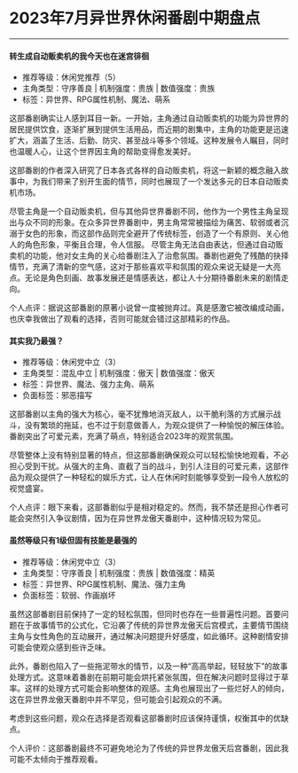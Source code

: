 # 2023年7月异世界休闲番剧中期盘点

---

#### 转生成自动贩卖机的我今天也在迷宫徘徊

* 推荐等级：休闲党推荐（5）
* 主角类型：守序善良 | 机制强度：贵族 | 数值强度：贵族
* 标签：异世界、RPG属性机制、魔法、萌系

这部番剧确实让人感到耳目一新。一开始，主角通过自动贩卖机的功能为异世界的居民提供饮食，逐渐扩展到提供生活用品，而近期的剧集中，主角的功能更是迅速扩大，涵盖了生活、后勤、防灾、甚至战斗等多个领域。这种发展令人瞩目，同时也温暖人心，让这个世界因主角的帮助变得愈发美好。

这部番剧的作者深入研究了日本各式各样的自动贩卖机，将这一新颖的概念融入故事中，为我们带来了别开生面的情节，同时也展现了一个发达多元的日本自动贩卖机市场。

尽管主角是一个自动贩卖机，但与其他异世界番剧不同，他作为一个男性主角呈现出与众不同的形象。在众多异世界番剧中，男主角常常被描绘为痛苦、软弱或者沉溺于女色的形象，而这部作品则完全避开了传统标签，创造了一个有原则、关心他人的角色形象，平衡且合理，令人信服。
尽管主角无法自由表达，但通过自动贩卖机的功能，他对女主角的关心给番剧注入了治愈氛围。番剧也避免了残酷的抉择情节，充满了清新的空气感，这对于那些喜欢平和氛围的观众来说无疑是一大亮点。无论是角色刻画、故事发展还是情感表达，都让人十分期待番剧未来的剧情走向。

个人点评：据说这部番剧的原著小说曾一度被抛弃过。真是感激它被改编成动画，也庆幸我做出了观看的选择，否则可能就会错过这部精彩的作品。

#### 其实我乃最强？

* 推荐等级：休闲党中立（3）
* 主角类型：混乱中立 | 机制强度：傲天 | 数值强度：傲天
* 标签：异世界、魔法、强力主角、萌系
* 负面标签：邪恶描写

这部番剧以主角的强大为核心，毫不犹豫地消灭敌人，以干脆利落的方式展示战斗，没有繁琐的拖延，也不过于刻意做善人，为观众提供了一种愉悦的解压体验。番剧突出了可爱元素，充满了萌点，特别适合2023年的观赏氛围。

尽管整体上没有特别显著的特点，但这部番剧确保观众可以轻松愉快地观看，不必担心受到干扰。从强大的主角、直截了当的战斗，到引人注目的可爱元素，这部作品为观众提供了一种轻松的娱乐方式，让人在休闲时刻能够享受到一段令人放松的视觉盛宴。

个人点评：眼下来看，这部番剧似乎是相对稳定的。然而，我不禁还是担心作者可能会突然引入争议剧情，因为在异世界龙傲天番剧中，这种情况较为常见。

#### 虽然等级只有1级但固有技能是最强的


* 推荐等级：休闲党中立（3）
* 主角类型：守序善良 | 机制强度：贵族 | 数值强度：精英
* 标签：异世界、RPG属性机制、魔法、强力主角
* 负面标签：软弱、作画崩坏

虽然这部番剧目前保持了一定的轻松氛围，但同时也存在一些普遍性问题。首要问题在于故事情节的公式化，它沿袭了传统的异世界龙傲天后宫模式，主要情节围绕主角与女性角色的互动展开，通过解决问题提升好感度，如此循环。这种剧情安排可能会使观众感到些许乏味。

此外，番剧也陷入了一些拖泥带水的情节，以及一种“高高举起，轻轻放下”的故事处理方式。这意味着番剧在前期可能会烘托紧张氛围，但在解决问题时显得过于草率。这样的处理方式可能会影响整体的观感。主角也展现出了一些烂好人的倾向，这在异世界龙傲天番剧中并不罕见，但可能会引起观众的不满。

考虑到这些问题，观众在选择是否观看这部番剧时应该保持谨慎，权衡其中的优缺点。

个人评价：这部番剧最终不可避免地沦为了传统的异世界龙傲天后宫番剧，因此我可能不太倾向于推荐观看。